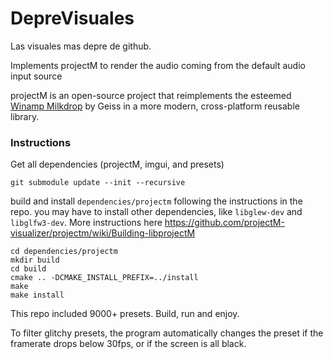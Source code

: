 # DepreVisuales
Las visuales mas depre de github.

Implements projectM to render the audio coming from the default audio input source

projectM is an open-source project that reimplements the
esteemed [Winamp Milkdrop](https://en.wikipedia.org/wiki/MilkDrop) by Geiss in a more modern, cross-platform reusable
library.


### Instructions
Get all dependencies (projectM, imgui, and presets)
```
git submodule update --init --recursive
```

build and install `dependencies/projectm` following the instructions in the repo. you may have to install other dependencies, like `libglew-dev` and `libglfw3-dev`.
More instructions here https://github.com/projectM-visualizer/projectm/wiki/Building-libprojectM

```
cd dependencies/projectm
mkdir build
cd build
cmake .. -DCMAKE_INSTALL_PREFIX=../install
make
make install
```




This repo included 9000+ presets. Build, run and enjoy.

To filter glitchy presets, the program automatically changes the preset if the framerate drops below 30fps, or if the screen is all black.





